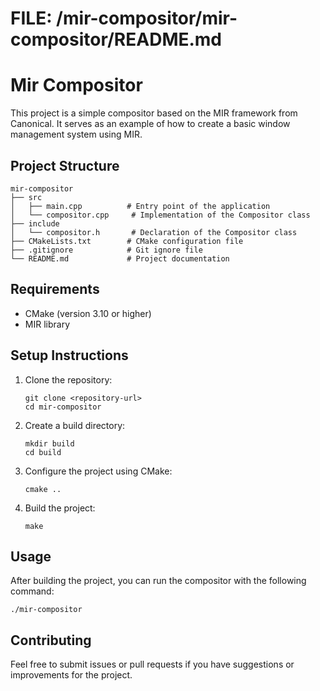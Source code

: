 # FILE: /mir-compositor/mir-compositor/README.md

# Mir Compositor

This project is a simple compositor based on the MIR framework from Canonical. It serves as an example of how to create a basic window management system using MIR.

## Project Structure

```
mir-compositor
├── src
│   ├── main.cpp          # Entry point of the application
│   └── compositor.cpp     # Implementation of the Compositor class
├── include
│   └── compositor.h       # Declaration of the Compositor class
├── CMakeLists.txt        # CMake configuration file
├── .gitignore            # Git ignore file
└── README.md             # Project documentation
```

## Requirements

- CMake (version 3.10 or higher)
- MIR library

## Setup Instructions

1. Clone the repository:
   ```
   git clone <repository-url>
   cd mir-compositor
   ```

2. Create a build directory:
   ```
   mkdir build
   cd build
   ```

3. Configure the project using CMake:
   ```
   cmake ..
   ```

4. Build the project:
   ```
   make
   ```

## Usage

After building the project, you can run the compositor with the following command:
```
./mir-compositor
```

## Contributing

Feel free to submit issues or pull requests if you have suggestions or improvements for the project.